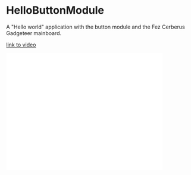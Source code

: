 HelloButtonModule
=================

A "Hello world" application with the button module and the Fez Cerberus Gadgeteer mainboard.


[link to video](http://youtu.be/Zw9b0Mj0qXM)

<iframe width="420" height="315" src="//www.youtube.com/embed/Zw9b0Mj0qXM" frameborder="0" allowfullscreen></iframe>


